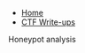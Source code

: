 <nav>
  <ul>
    <li><a href="readme.md">Home</a></li>
    <li><a href="CTF.md">CTF Write-ups</a></li>
  </ul>
</nav>
<head>Honeypot analysis</head>
